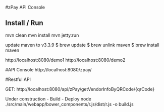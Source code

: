 
#zPay API Console

## Install / Run

mvn clean 
mvn install
mvn jetty:run

update maven to v3.3.9 
$ brew update
$ brew unlink maven
$ brew install maven

http://localhost:8080/demo1
http://localhost:8080/demo2


#API Console
http://localhost:8080/zpay/

#Restful API 

GET: http://localhost:8080/api/zPay/getVendorInfoByQRCode/{qrCode}





Under construction - Build - Deploy
node ./src/main/webapp/bower_components/r.js/dist/r.js -o build.js
